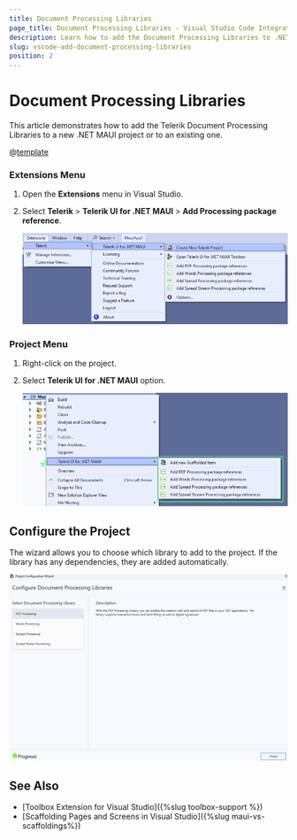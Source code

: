 ```yaml
---
title: Document Processing Libraries
page_title: Document Processing Libraries - Visual Studio Code Integration
description: Learn how to add the Document Processing Libraries to .NET MAUI project with our Visual Studio Extension.
slug: vscode-add-document-processing-libraries
position: 2
---
```


# Document Processing Libraries

This article demonstrates how to add the Telerik Document Processing Libraries to a new .NET MAUI project or to an existing one.

@[template](/_contentTemplates/common/extension.md#vs-extension-download)

### Extensions Menu

1. Open the **Extensions** menu in Visual Studio.
1. Select **Telerik** > **Telerik UI for .NET MAUI** > **Add Processing package reference**.

    ![Telerik UI for .NET MAUI VS Extensions Menu](images/vsx-create-new-project-entry.png)

### Project Menu

1. Right-click on the project.
1. Select **Telerik UI for .NET MAUI** option.

    ![Telerik UI for .NET MAUI VS Extensions Menu](images/vs-telerik-dpl-references.png)

## Configure the Project

The wizard allows you to choose which library to add to the project. If the library has any dependencies, they are added automatically.

![Telerik UI for .NET MAUI VS Extensions Menu](images/vs-telerik-dpl-wizard.png)

## See Also

* [Toolbox Extension for Visual Studio]({%slug toolbox-support %})
* [Scaffolding Pages and Screens in Visual Studio]({%slug maui-vs-scaffoldings%})
